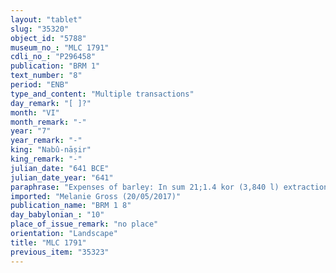 ```yaml
---
layout: "tablet"
slug: "35320"
object_id: "5788"
museum_no_: "MLC 1791"
cdli_no_: "P296458"
publication: "BRM 1"
text_number: "8"
period: "ENB"
type_and_content: "Multiple transactions"
day_remark: "[ ]?"
month: "VI"
month_remark: "-"
year: "7"
year_remark: "-"
king: "Nabû-nāṣir"
king_remark: "-"
julian_date: "641 BCE"
julian_date_year: "641"
paraphrase: "Expenses of barley: In sum 21;1.4 kor (3,840 l) extraction (<em>nishu</em>) of barley is given at the disposal of various individuals, including the farmer <strong>B<sub>1</sub></strong> and <strong>B<sub>2</sub></strong>.<br /> <br /> <strong>B<sub>1</sub></strong> = Ahu-iaqia, from Bit-Kalbāya, <em>ikkaru nahia</em> (farmer); <strong>B<sub>2</sub></strong> = Marduk, from Ur"
imported: "Melanie Gross (20/05/2017)"
publication_name: "BRM 1 8"
day_babylonian_: "10"
place_of_issue_remark: "no place"
orientation: "Landscape"
title: "MLC 1791"
previous_item: "35323"
---
```

